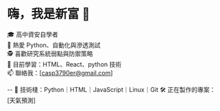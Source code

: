# 嗨，我是新富 👋

🎓 高中資安自學者  
🐍 熱愛 Python、自動化與滲透測試  
🕵️ 喜歡研究系統弱點與防禦策略  
🌱 目前學習：HTML、React、python 技術  
📫 聯絡我：[casp3790er@gmail.com]

--
🔧 技術棧：Python｜HTML｜JavaScript｜Linux｜Git
🛠️ 正在製作的專案：[天氣預測]
